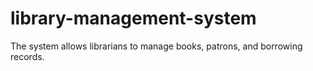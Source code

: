 # library-management-system
The system allows librarians to manage books, patrons, and borrowing records.
